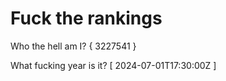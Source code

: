 # Fuck the rankings

Who the hell am I?
{ 3227541 }

What fucking year is it?
[ 2024-07-01T17:30:00Z ]
